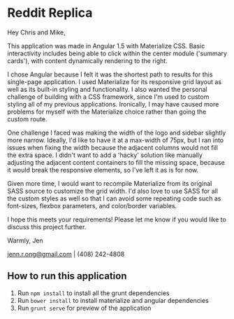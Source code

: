 # Reddit Replica

Hey Chris and Mike,

This application was made in Angular 1.5 with Materialize CSS. Basic interactivity includes being able to click within the center module ('summary cards'), with content dynamically rendering to the right. 

I chose Angular because I felt it was the shortest path to results for this single-page application. I used Materialize for its responsive grid layout as well as its built-in styling and functionality. I also wanted the personal challenge of building with a CSS framework, since I'm used to custom styling all of my previous applications. Ironically, I may have caused more problems for myself with the Materialize choice rather than going the custom route. 

One challenge I faced was making the width of the logo and sidebar slightly more narrow. Ideally, I'd like to have it at a max-width of 75px, but I ran into issues when fixing the width because the adjacent columns would not fill the extra space. I didn't want to add a 'hacky' solution like manually adjusting the adjacent content containers to fill the missing space, because it would break the responsive elements, so I've left it as is for now. 

Given more time, I would want to recompile Materialize from its original SASS source to customize the grid width. I'd also love to use SASS for all the custom styles as well so that I can avoid some repeating code such as font-sizes, flexbox parameters, and color/border variables. 

I hope this meets your requirements! Please let me know if you would like to discuss this project further. 

Warmly, 
Jen

jenn.r.ong@gmail.com | (408) 242-4808 

## How to run this application

1. Run `npm install` to install all the grunt dependencies
2. Run `bower install` to install materialize and angular dependencies
3. Run `grunt serve` for preview of the application